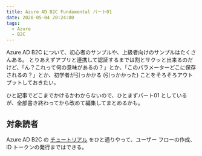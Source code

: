 ```yaml
---
title: Azure AD B2C Fundamental パート01
date: 2020-05-04 20:24:00
tags:
  - Azure
  - B2C
---
```


Azure AD B2C について、初心者のサンプルや、上級者向けのサンプルはたくさんある。
とりあえずアプリと連携して認証するまでは割とサクッと出来るのだけど、「ん？これって何の意味があるの？」とか、「このパラメーターどこに保存されるの？」とか、初学者が引っかかる (引っかかった) ことをそろそろアウトプットしておきたい。

ひと記事でどこまでかけるかわからないので、ひとまずパート01 としているが、全部書き終わってから改めて編集してまとめるかも。

## 対象読者

Azure AD B2C の [チュートリアル](https://docs.microsoft.com/ja-jp/azure/active-directory-b2c/tutorial-create-tenant) をひと通りやって、ユーザー フローの作成、ID トークンの発行まではできる。
